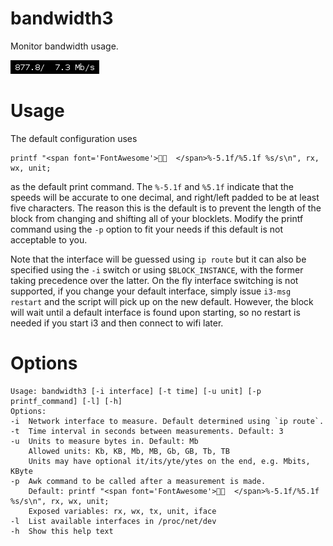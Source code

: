 # bandwidth3

Monitor bandwidth usage.

![](bandwidth3.png)

# Usage

The default configuration uses

```
printf "<span font='FontAwesome'>  </span>%-5.1f/%5.1f %s/s\n", rx, wx, unit;
```

as the default print command. The `%-5.1f` and `%5.1f` indicate that 
the speeds will be accurate to one decimal, and right/left padded to be at least
five characters.
The reason this is the default is to prevent the length of the block from
changing and shifting all of your blocklets.
Modify the printf command using the `-p` option to fit your needs if this default
is not acceptable to you.

Note that the interface will be guessed using `ip route` but it can also be specified 
using the `-i` switch or using `$BLOCK_INSTANCE`, with the former taking precedence 
over the latter. On the fly interface switching is not supported, if you change
your default interface, simply issue `i3-msg restart` and the script will pick
up on the new default. However, the block will wait until a default interface
is found upon starting, so no restart is needed if you start i3 and then connect 
to wifi later.

# Options

```
Usage: bandwidth3 [-i interface] [-t time] [-u unit] [-p printf_command] [-l] [-h]
Options:
-i  Network interface to measure. Default determined using `ip route`.
-t  Time interval in seconds between measurements. Default: 3
-u  Units to measure bytes in. Default: Mb
    Allowed units: Kb, KB, Mb, MB, Gb, GB, Tb, TB
    Units may have optional it/its/yte/ytes on the end, e.g. Mbits, KByte
-p  Awk command to be called after a measurement is made. 
    Default: printf "<span font='FontAwesome'>  </span>%-5.1f/%5.1f %s/s\n", rx, wx, unit;
    Exposed variables: rx, wx, tx, unit, iface
-l  List available interfaces in /proc/net/dev
-h  Show this help text
```
